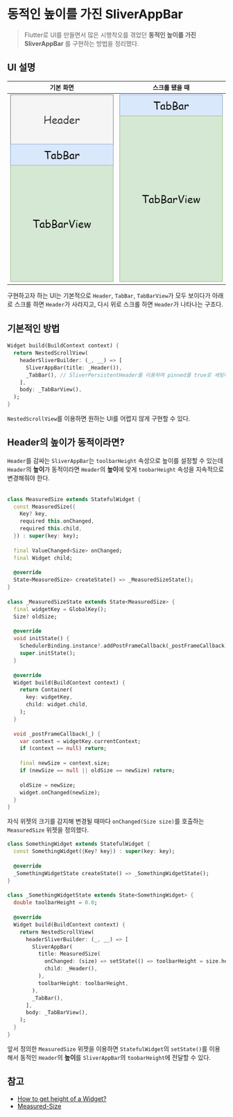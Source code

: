 # 동적인 높이를 가진 SliverAppBar

> Flutter로 UI를 만들면서 많은 시행착오를 겪었던 **동적인 높이를 가진 SliverAppBar** 를 구현하는 방법을 정리했다.

## UI 설명

|                           기본 화면                            |                           스크롤 됐을 때                            |
| :------------------------------------------------------------: | :-----------------------------------------------------------------: |
| ![기본 화면](images/sliver_app_bar_with_dynamic_height_01.png) | ![스크롤 됐을 때](images/sliver_app_bar_with_dynamic_height_02.png) |

구현하고자 하는 UI는 기본적으로 `Header`, `TabBar`, `TabBarView`가 모두 보이다가 아래로 스크롤 하면 `Header`가 사라지고, 다시 위로 스크롤 하면 `Header`가 나타나는 구조다.

## 기본적인 방법

```dart
Widget build(BuildContext context) {
  return NestedScrollView(
    headerSliverBuilder: (_, __) => [
      SliverAppBar(title: _Header()),
      _TabBar(), // SliverPersistentHeader를 이용하여 pinned를 true로 세팅해야 함
    ],
    body: _TabBarView(),
  );
}
```

`NestedScrollView`를 이용하면 원하는 UI를 어렵지 않게 구현할 수 있다.

## Header의 높이가 동적이라면?

`Header`를 감싸는 `SliverAppBar`는 `toolbarHeight` 속성으로 높이를 설정할 수 있는데 `Header`의 **높이**가 동적이라면 `Header`의 **높이**에 맞게 `toobarHeight` 속성을 지속적으로 변경해줘야 한다.

```dart

class MeasuredSize extends StatefulWidget {
  const MeasuredSize({
    Key? key,
    required this.onChanged,
    required this.child,
  }) : super(key: key);

  final ValueChanged<Size> onChanged;
  final Widget child;

  @override
  State<MeasuredSize> createState() => _MeasuredSizeState();
}

class _MeasuredSizeState extends State<MeasuredSize> {
  final widgetKey = GlobalKey();
  Size? oldSize;

  @override
  void initState() {
    SchedulerBinding.instance?.addPostFrameCallback(_postFrameCallback);
    super.initState();
  }

  @override
  Widget build(BuildContext context) {
    return Container(
      key: widgetKey,
      child: widget.child,
    );
  }

  void _postFrameCallback(_) {
    var context = widgetKey.currentContext;
    if (context == null) return;

    final newSize = context.size;
    if (newSize == null || oldSize == newSize) return;

    oldSize = newSize;
    widget.onChanged(newSize);
  }
}
```

자식 위젯의 크기를 감지해 변경될 때마다 `onChanged(Size size)`를 호출하는 `MeasuredSize` 위젯을 정의했다.

```dart
class SomethingWidget extends StatefulWidget {
  const SomethingWidget({Key? key}) : super(key: key);

  @override
  _SomethingWidgetState createState() => _SomethingWidgetState();
}

class _SomethingWidgetState extends State<SomethingWidget> {
  double toolbarHeight = 0.0;

  @override
  Widget build(BuildContext context) {
    return NestedScrollView(
      headerSliverBuilder: (_, __) => [
        SliverAppBar(
          title: MeasuredSize(
            onChanged: (size) => setState(() => toolbarHeight = size.height),
            child: _Header(),
          ),
          toolbarHeight: toolbarHeight,
        ),
        _TabBar(),
      ],
      body: _TabBarView(),
    );
  }
}
```

앞서 정의한 `MeasuredSize` 위젯을 이용하면 `StatefulWidget`의 `setState()`를 이용해서 동적인 `Header`의 **높이**를 `SliverAppBar`의 `toobarHeight`에 전달할 수 있다.

## 참고

- [How to get height of a Widget?](https://stackoverflow.com/questions/49307677/how-to-get-height-of-a-widget)
- [Measured-Size](https://github.com/ayham95/Measured-Size)
